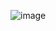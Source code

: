 ![image](https://user-images.githubusercontent.com/92133517/141889113-15947662-771b-488e-9850-d3c1b9423d3a.png)
